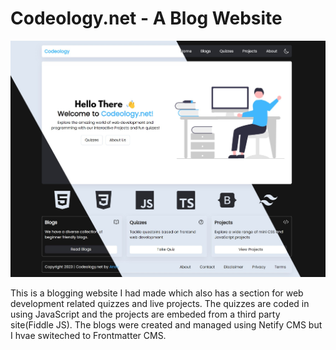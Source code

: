 # Codeology.net - A Blog Website

![Hero Page Image](https://github.com/anav5704/Codeology-v2/blob/main/docs/hero.jpg)

This is a blogging website I had made which also has a section for web development related quizzes and live projects. The quizzes are coded in  using JavaScript and the projects are embeded from a third party site(Fiddle JS). The blogs were created and managed  using Netify CMS but I hvae switeched to Frontmatter CMS.